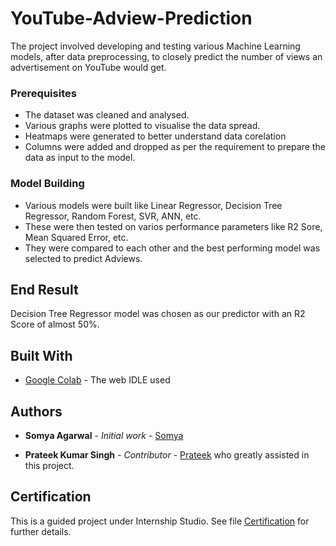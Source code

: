 # YouTube-Adview-Prediction

The project involved developing and testing various Machine Learning models, after data preprocessing, to closely predict the number of views an advertisement on YouTube would get.

### Prerequisites

* The dataset was cleaned and analysed.
* Various graphs were plotted to visualise the data spread.
* Heatmaps were generated to better understand data corelation
* Columns were added and dropped as per the requirement to prepare the data as input to the model.

### Model Building

* Various models were built like Linear Regressor, Decision Tree Regressor, Random Forest, SVR, ANN, etc.
* These were then tested on varios performance parameters like R2 Sore, Mean Squared Error, etc.
* They were compared to each other and the best performing model was selected to predict Adviews.

## End Result

Decision Tree Regressor model was chosen as our predictor with an R2 Score of almost 50%. 

## Built With

* [Google Colab](https://colab.research.google.com/drive/1Dtc-2080HBs6IqvxJqfCl1cWBf6UqFb5?usp=sharing) - The web IDLE used

## Authors

* **Somya Agarwal** - *Initial work* - [Somya](https://github.com/somyaagarwal0325)

* **Prateek Kumar Singh** - *Contributor* - [Prateek](https://github.com/Prateek-Singh20) who greatly assisted in this project.

## Certification

This is a guided project under Internship Studio. See file [Certification](https://github.com/somyaagarwal0325/YouTube-Adview-Prediction-IBM/tree/main2/Certification) for further details. 
